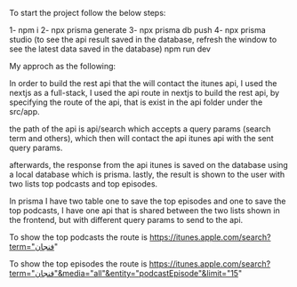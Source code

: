To start the project follow the below steps:

1- npm i
2- npx prisma generate
3- npx prisma db push
4- npx prisma studio (to see the api result saved in the database, refresh the window to see the latest data saved in the database)
npm run dev

My approch as the following:

In order to build the rest api that the will contact the itunes api, I used the nextjs as a full-stack,
I used the api route in nextjs to build the rest api, by specifying the route of the api, that is exist in the api folder under the src/app.

the path of the api is api/search which accepts a query params (search term and others), which then will contact the api itunes api with the sent query params.

afterwards, the response from the api itunes is saved on the database using a local database which is prisma.
lastly, the result is shown to the user with two lists top podcasts and top episodes.

In prisma I have two table one to save the top episodes and one to save the top podcasts,
I have one api that is shared between the two lists shown in the frontend, but with different query params to send to the api.

To show the top podcasts the route is https://itunes.apple.com/search?term="فنجان"

To show the top episodes the route is https://itunes.apple.com/search?term="فنجان"&media="all"&entity="podcastEpisode"&limit="15"
